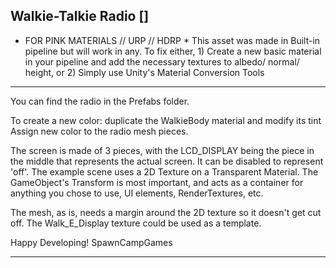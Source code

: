 Walkie-Talkie Radio []
----------------------

* FOR PINK MATERIALS // URP // HDRP *
This asset was made in Built-in pipeline but will work in any.
To fix either, 1) Create a new basic material in your pipeline and add the necessary textures
to albedo/ normal/ height, or 2) Simply use Unity's Material Conversion Tools

--------------------------------------------------------------------------------------------
You can find the radio in the Prefabs folder.

To create a new color: duplicate the WalkieBody material and modify its tint
Assign new color to the radio mesh pieces.

The screen is made of 3 pieces, with the LCD_DISPLAY being the piece in the middle that
represents the actual screen. It can be disabled to represent 'off'. The example scene uses
a 2D Texture on a Transparent Material. The GameObject's Transform is most important,
and acts as a container for anything you chose to use, UI elements, RenderTextures, etc.

The mesh, as is, needs a margin around the 2D texture so it doesn't get cut off.
The Walk_E_Display texture could be used as a template.

Happy Developing!
SpawnCampGames

--------------------------------------------------------------------------------------------